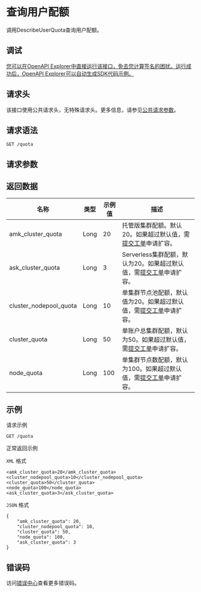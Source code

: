 # 查询用户配额

调用DescribeUserQuota查询用户配额。

## 调试

[您可以在OpenAPI Explorer中直接运行该接口，免去您计算签名的困扰。运行成功后，OpenAPI Explorer可以自动生成SDK代码示例。](https://api.aliyun.com/#product=CS&api=DescribeUserQuota&type=ROA&version=2015-12-15)

## 请求头

该接口使用公共请求头，无特殊请求头。更多信息，请参见[公共请求参数](~~167755~~)。

## 请求语法

```
GET /quota 
```

## 请求参数

## 返回数据

|名称|类型|示例值|描述|
|--|--|---|--|
|amk\_cluster\_quota|Long|20|托管版集群配额。默认20。如果超过默认值，需[提交工单](https://selfservice.console.aliyun.com/ticket/category/cs/today)申请扩容。 |
|ask\_cluster\_quota|Long|3|Serverless集群配额，默认为20。如果超过默认值，需[提交工单](https://selfservice.console.aliyun.com/ticket/category/cs/today)申请扩容。 |
|cluster\_nodepool\_quota|Long|10|单集群节点池配额，默认值为20。如果超过默认值，需[提交工单](https://selfservice.console.aliyun.com/ticket/category/cs/today)申请扩容。 |
|cluster\_quota|Long|50|单账户总集群配额，默认为50。如果超过默认值，需[提交工单](https://selfservice.console.aliyun.com/ticket/category/cs/today)申请扩容。 |
|node\_quota|Long|100|单集群节点数配额，默认为100。如果超过默认值，需[提交工单](https://selfservice.console.aliyun.com/ticket/category/cs/today)申请扩容。 |

## 示例

请求示例

```
GET /quota
```

正常返回示例

`XML` 格式

```
<amk_cluster_quota>20</amk_cluster_quota>
<cluster_nodepool_quota>10</cluster_nodepool_quota>
<cluster_quota>50</cluster_quota>
<node_quota>100</node_quota>
<ask_cluster_quota>3</ask_cluster_quota>
```

`JSON` 格式

```
{
    "amk_cluster_quota": 20,
    "cluster_nodepool_quota": 10,
    "cluster_quota": 50,
    "node_quota": 100,
    "ask_cluster_quota": 3
}
```

## 错误码

访问[错误中心](https://error-center.aliyun.com/status/product/CS)查看更多错误码。

